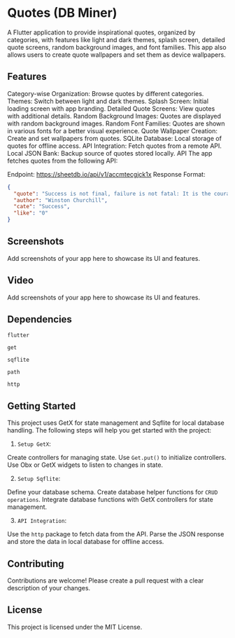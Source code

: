 # Quotes (DB Miner)
A Flutter application to provide inspirational quotes, organized by categories, with features like light and dark themes, splash screen, detailed quote screens, random background images, and font families. This app also allows users to create quote wallpapers and set them as device wallpapers.

## Features ##
Category-wise Organization: Browse quotes by different categories.
Themes: Switch between light and dark themes.
Splash Screen: Initial loading screen with app branding.
Detailed Quote Screens: View quotes with additional details.
Random Background Images: Quotes are displayed with random background images.
Random Font Families: Quotes are shown in various fonts for a better visual experience.
Quote Wallpaper Creation: Create and set wallpapers from quotes.
SQLite Database: Local storage of quotes for offline access.
API Integration: Fetch quotes from a remote API.
Local JSON Bank: Backup source of quotes stored locally.
API
The app fetches quotes from the following API:

Endpoint: https://sheetdb.io/api/v1/accmtecgjck1x
Response Format:
```json
{
  "quote": "Success is not final, failure is not fatal: It is the courage to continue that counts",
  "author": "Winston Churchill",
  "cate": "Success",
  "like": "0"
}
```
##  Screenshots  ##
Add screenshots of your app here to showcase its UI and features.

##  Video  ##
Add screenshots of your app here to showcase its UI and features.


## Dependencies ##
`flutter`

`get`

`sqflite`

`path`

`http`

## Getting Started ##
This project uses GetX for state management and Sqflite for local database handling. The following steps will help you get started with the project:

1. `Setup GetX`:

Create controllers for managing state.
Use `Get.put()` to initialize controllers.
Use Obx or GetX widgets to listen to changes in state.

2. `Setup Sqflite`:

Define your database schema.
Create database helper functions for `CRUD operations`.
Integrate database functions with GetX controllers for state management.

3. `API Integration`:

Use the `http` package to fetch data from the API.
Parse the JSON response and store the data in local database for offline access.

## Contributing ##
Contributions are welcome! Please create a pull request with a clear description of your changes.

## License ##
This project is licensed under the MIT License.
